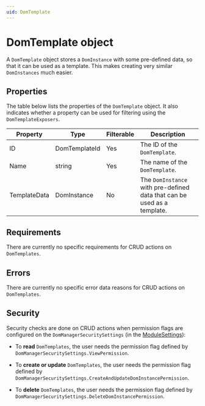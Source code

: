 ```yaml
---
uid: DomTemplate
---
```


# DomTemplate object

A `DomTemplate` object stores a `DomInstance` with some pre-defined data, so that it can be used as a template. This makes creating very similar `DomInstances` much easier.

## Properties

The table below lists the properties of the `DomTemplate` object. It also indicates whether a property can be used for filtering using the `DomTemplateExposers`.

| Property | Type | Filterable | Description |
|--|--|--|--|
| ID | DomTemplateId | Yes | The ID of the `DomTemplate`. |
| Name | string | Yes | The name of the `DomTemplate`. |
| TemplateData | DomInstance | No | The `DomInstance` with pre-defined data that can be used as a template. |

## Requirements

There are currently no specific requirements for CRUD actions on `DomTemplates`.

## Errors

There are currently no specific error data reasons for CRUD actions on `DomTemplates`.

## Security

Security checks are done on CRUD actions when permission flags are configured on the `DomManagerSecuritySettings` (in the [ModuleSettings](xref:DOM_ModuleSettings)):

- To **read** `DomTemplates`, the user needs the permission flag defined by `DomManagerSecuritySettings.ViewPermission`.

- To **create or update** `DomTemplates`, the user needs the permission flag defined by `DomManagerSecuritySettings.CreateAndUpdateDomInstancePermission`.

- To **delete** `DomTemplates`, the user needs the permission flag defined by `DomManagerSecuritySettings.DeleteDomInstancePermission`.
